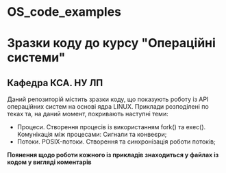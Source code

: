 # OS_code_examples
# Зразки коду до курсу "Операційні системи" 
## Кафедра КСА. НУ ЛП
Даний репозиторій містить зразки коду, що показують роботу із API операційних систем на основі ядра LINUX.
Приклади розподілені по теках та, на даний момент, покривають наступні теми:
- Процеси. Створення процесів із використанням fork() та exec(). Комунікація між процесами: Сигнали та конвеєри;
- Потоки. POSIX-потоки. Створення та синхронізація роботи потоків;

**Поянення щодо роботи кожного із прикладів знаходиться у файлах із кодом у вигляді коментарів**
